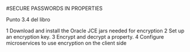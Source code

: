 #SECURE PASSWORDS IN PROPERTIES

Punto 3.4 del libro

1 Download and install the Oracle JCE jars needed for encryption
2 Set up an encryption key. 
3 Encrypt and decrypt a property.
4 Configure microservices to use encryption on the client side

